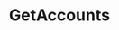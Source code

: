 ---
title: GetAccounts
excerpt: ''
api:
  file: consensus-chain-api.json
  operationId: get_auth-accounts
deprecated: false
hidden: false
metadata:
  title: ''
  description: ''
  robots: index
next:
  description: ''
---